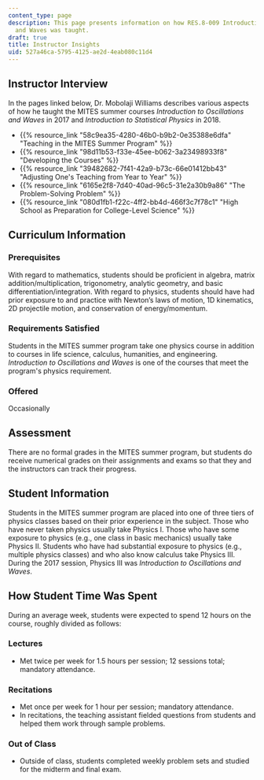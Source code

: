 ```yaml
---
content_type: page
description: This page presents information on how RES.8-009 Introduction to Oscillations
  and Waves was taught.
draft: true
title: Instructor Insights
uid: 527a46ca-5795-4125-ae2d-4eab080c11d4
---
```

## Instructor Interview

In the pages linked below, Dr. Mobolaji Williams describes various aspects of how he taught the MITES summer courses *Introduction to Oscillations and Waves* in 2017 and *Introduction to Statistical Physics* in 2018.

- {{% resource_link "58c9ea35-4280-46b0-b9b2-0e35388e6dfa" "Teaching in the MITES Summer Program" %}}
- {{% resource_link "98d11b53-f33e-45ee-b062-3a23498933f8" "Developing the Courses" %}}
- {{% resource_link "39482682-7f41-42a9-b73c-66e01412bb43" "Adjusting One's Teaching from Year to Year" %}}
- {{% resource_link "6165e2f8-7d40-40ad-96c5-31e2a30b9a86" "The Problem-Solving Problem" %}}
- {{% resource_link "080d1fb1-f22c-4ff2-bb4d-466f3c7f78c1" "High School as Preparation for College-Level Science" %}}

## Curriculum Information

### Prerequisites

With regard to mathematics, students should be proficient in algebra, matrix addition/multiplication, trigonometry, analytic geometry, and basic differentiation/integration. With regard to physics, students should have had prior exposure to and practice with Newton’s laws of motion, 1D kinematics, 2D projectile motion, and conservation of energy/momentum.

### Requirements Satisfied

Students in the MITES summer program take one physics course in addition to courses in life science, calculus, humanities, and engineering. *Introduction to Oscillations and Waves* is one of the courses that meet the program's physics requirement.

### Offered

Occasionally

## Assessment

There are no formal grades in the MITES summer program, but students do receive numerical grades on their assignments and exams so that they and the instructors can track their progress. 

## Student Information

Students in the MITES summer program are placed into one of three tiers of physics classes based on their prior experience in the subject. Those who have never taken physics usually take Physics I. Those who have some exposure to physics (e.g., one class in basic mechanics) usually take Physics II. Students who have had substantial exposure to physics (e.g., multiple physics classes) and who also know calculus take Physics III. During the 2017 session, Physics III was *Introduction to Oscillations and Waves*.

## How Student Time Was Spent

During an average week, students were expected to spend 12 hours on the course, roughly divided as follows:

### Lectures

- Met twice per week for 1.5 hours per session; 12 sessions total; mandatory attendance.

### Recitations

- Met once per week for 1 hour per session; mandatory attendance.
- In recitations, the teaching assistant fielded questions from students and helped them work through sample problems.

### Out of Class

- Outside of class, students completed weekly problem sets and studied for the midterm and final exam.